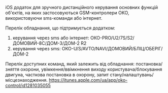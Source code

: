 iOS додаток для зручного дистанційного керування основних функцій об'єктів, на яких застосовуються GSM-контролери OKO, використовуючи sms-команди або інтернет. 

Перелік обладнання, що підтримується додатком:
1) керування через sms або інтернет: ОКО-PRO/U2/7S/S2/ДОМОВИЙ-8C/ДОМ-3/ДОМ-2 R2
2) керування через sms: ОКО-U/S/AVTO/NAVI/ДОМОВИЙ/БЛІЦ/ОБЕРІГ/ДОМ-2

Перелік доступних команд, який залежить від обладнання: постановка/зняття охорони, увімкення/ввімкнення виходу користувача/блокування двигуна, часткова постановка в охорону, запит стану/налаштувань/місцезнаходження.
https://itunes.apple.com/ua/app/oko-control/id1281035055
